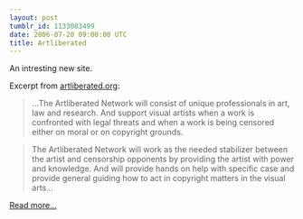 ```yaml
---
layout: post
tumblr_id: 1133083499  
date: 2006-07-20 09:00:00 UTC
title: Artliberated
---
```


An intresting new site.</p>

<p>Excerpt from <a href="http://www.artliberated.org/">artliberated.org</a>:</p>

<blockquote>...The Artliberated Network will consist of unique professionals in art, law and research. And support visual artists when a work is confronted with legal threats and when a work is being censored either on moral or on copyright grounds.</blockquote>

<blockquote>The Artliberated Network will work as the needed stabilizer between the artist and censorship opponents by providing the artist with power and knowledge. And will provide hands on help with specific case and provide general guiding how to act in copyright matters in the visual arts&#8230;</blockquote>

<p><a href="http://www.artliberated.org/?p=about">Read more&#8230;</a>
